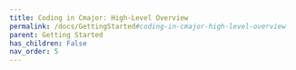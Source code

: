 ```yaml
---
title: Coding in Cmajor: High-Level Overview
permalink: /docs/GettingStarted#coding-in-cmajor-high-level-overview
parent: Getting Started
has_children: False
nav_order: 5
---
```

